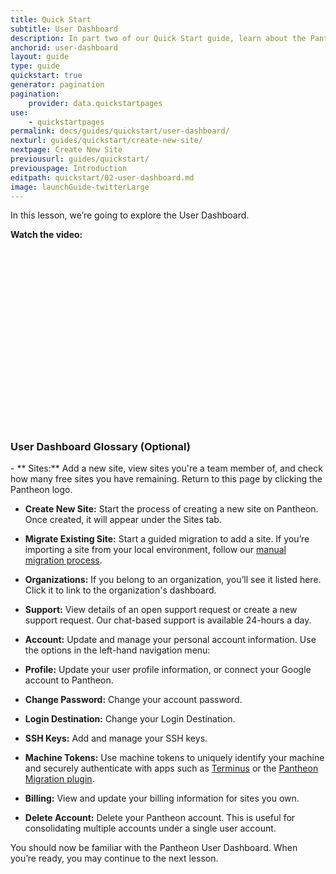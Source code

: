 ```yaml
---
title: Quick Start
subtitle: User Dashboard
description: In part two of our Quick Start guide, learn about the Pantheon User Dashboard
anchorid: user-dashboard
layout: guide
type: guide
quickstart: true
generator: pagination
pagination:
    provider: data.quickstartpages
use:
    - quickstartpages
permalink: docs/guides/quickstart/user-dashboard/
nexturl: guides/quickstart/create-new-site/
nextpage: Create New Site
previousurl: guides/quickstart/
previouspage: Introduction
editpath: quickstart/02-user-dashboard.md
image: launchGuide-twitterLarge
---
```

In this lesson, we’re going to explore the User Dashboard.

**Watch the video:**
<div class="panel panel-drop panel-guide">
<script src="//fast.wistia.com/embed/medias/hzsntt6bi2.jsonp" async></script><script src="//fast.wistia.com/assets/external/E-v1.js" async></script><div class="wistia_responsive_padding" style="padding:56.25% 0 0 0;position:relative;"><div class="wistia_responsive_wrapper" style="height:100%;left:0;position:absolute;top:0;width:100%;"><div class="wistia_embed wistia_async_hzsntt6bi2 videoFoam=true" style="height:100%;width:100%">&nbsp;</div></div></div>
</div>

<div class="panel panel-drop panel-guide" id="accordion">
  <div class="panel-heading panel-drop-heading">
    <a class="accordion-toggle panel-drop-title collapsed" data-toggle="collapse" data-parent="#accordion" data-proofer-ignore data-target="#user-dashboard-tour"><h3 class="panel-title panel-drop-title" style="cursor:pointer;"><span style="line-height:.9" class="glyphicons glyphicons-lightbulb"></span> User Dashboard Glossary (Optional)</h3></a>
  </div>
<div id="user-dashboard-tour" class="collapse">
<div class="panel-inner" markdown="1">
- **<span class="glyphicons glyphicons-more-windows" aria-hidden="true"></span> Sites:** Add a new site, view sites you're a team member of, and check how many free sites you have remaining. Return to this page by clicking the Pantheon logo.

 - **<span class="glyphicons glyphicons-plus" aria-hidden="true"></span> Create New Site:** Start the process of creating a new site on Pantheon. Once created, it will appear under the Sites tab.

 - **Migrate Existing Site:** Start a guided migration to add a site. If you’re importing a site from your local environment, follow our [manual migration process](/docs/migrate-manual).

- **<span class="glyphicons glyphicons-group" aria-hidden="true"></span> Organizations:** If you belong to an organization, you’ll see it listed here. Click it to link to the organization's dashboard.

- **<span class="glyphicons glyphicons-flag" aria-hidden="true"></span> Support:** View details of an open support request or create a new support request. Our chat-based support is available 24-hours a day.

- **<span class="glyphicons glyphicons-cogwheel" aria-hidden="true"></span> Account:** Update and manage your personal account information. Use the options in the left-hand navigation menu:

 - **Profile:** Update your user profile information, or connect your Google account to Pantheon.

 - **Change Password:** Change your account password.

 - **Login Destination:** Change your Login Destination.

 - **SSH Keys:** Add and manage your SSH keys.

 - **Machine Tokens:** Use machine tokens to uniquely identify your machine and securely authenticate with apps such as [Terminus](/docs/terminus) or the [Pantheon Migration plugin](/docs/migrate/).

 - **Billing:** View and update your billing information for sites you own.

 - **Delete Account:** Delete your Pantheon account. This is useful for consolidating multiple accounts under a single user account.
</div>
</div>
</div>

You should now be familiar with the Pantheon User Dashboard. When you’re ready, you may continue to the next lesson.
